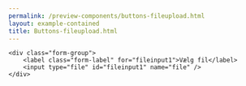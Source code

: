 ```yaml
--- 
permalink: /preview-components/buttons-fileupload.html
layout: example-contained 
title: Buttons-fileupload.html
---
```

<div class="container py-8">

    <div class="form-group">
        <label class="form-label" for="fileinput1">Vælg fil</label>
        <input type="file" id="fileinput1" name="file" />
    </div>
</div>